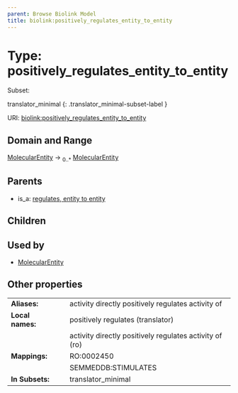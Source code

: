 ```yaml
---
parent: Browse Biolink Model
title: biolink:positively_regulates_entity_to_entity
---
```


# Type: positively_regulates_entity_to_entity

Subset:

translator_minimal
{: .translator_minimal-subset-label }




URI: [biolink:positively_regulates_entity_to_entity](https://w3id.org/biolink/vocab/positively_regulates_entity_to_entity)

## Domain and Range

[MolecularEntity](MolecularEntity.md) ->  <sub>0..*</sub> [MolecularEntity](MolecularEntity.md)

## Parents

 *  is_a: [regulates, entity to entity](regulates_entity_to_entity.md)

## Children


## Used by

 * [MolecularEntity](MolecularEntity.md)

## Other properties

|  |  |  |
| --- | --- | --- |
| **Aliases:** | | activity directly positively regulates activity of |
| **Local names:** | | positively regulates (translator) |
|  | | activity directly positively regulates activity of (ro) |
| **Mappings:** | | RO:0002450 |
|  | | SEMMEDDB:STIMULATES |
| **In Subsets:** | | translator_minimal |

